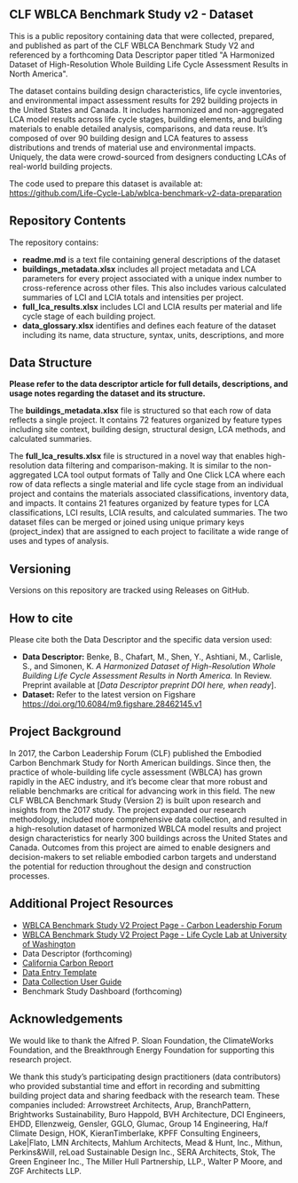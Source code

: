 ## CLF WBLCA Benchmark Study v2 - Dataset
This is a public repository containing data that were collected, prepared, and published as part of the CLF WBLCA Benchmark Study V2 and referenced by a forthcoming Data Descriptor paper titled "A Harmonized Dataset of High-Resolution Whole Building Life Cycle Assessment Results in North America". 

The dataset contains building design characteristics, life cycle inventories, and environmental impact assessment results for 292 building projects in the United States and Canada. It includes harmonized and non-aggregated LCA model results across life cycle stages, building elements, and building materials to enable detailed analysis, comparisons, and data reuse. It’s composed of over 90 building design and LCA features to assess distributions and trends of material use and environmental impacts. Uniquely, the data were crowd-sourced from designers conducting LCAs of real-world building projects.

The code used to prepare this dataset is available at: https://github.com/Life-Cycle-Lab/wblca-benchmark-v2-data-preparation

## Repository Contents
The repository contains:
- **readme.md** is a text file containing general descriptions of the dataset
- **buildings_metadata.xlsx** includes all project metadata and LCA parameters for every project associated with a unique index number to cross-reference across other files. This also includes various calculated summaries of LCI and LCIA totals and intensities per project. 
- **full_lca_results.xlsx** includes LCI and LCIA results per material and life cycle stage of each building project. 
- **data_glossary.xlsx** identifies and defines each feature of the dataset including its name, data structure, syntax, units, descriptions, and more

## Data Structure
**Please refer to the data descriptor article for full details, descriptions, and usage notes regarding the dataset and its structure.**

The **buildings_metadata.xlsx** file is structured so that each row of data reflects a single project. It contains 72 features organized by feature types including site context, building design, structural design, LCA methods, and calculated summaries. 

The **full_lca_results.xlsx** file is structured in a novel way that enables high-resolution data filtering and comparison-making. It is similar to the non-aggregated LCA tool output formats of Tally and One Click LCA where each row of data reflects a single material and life cycle stage from an individual project and contains the materials associated classifications, inventory data, and impacts. It contains 21 features organized by feature types for LCA classifications, LCI results, LCIA results, and calculated summaries. The two dataset files can be merged or joined using unique primary keys (project_index) that are assigned to each project to facilitate a wide range of uses and types of analysis. 

## Versioning
Versions on this repository are tracked using Releases on GitHub. 

## How to cite
Please cite both the Data Descriptor and the specific data version used:
- **Data Descriptor:** Benke, B., Chafart, M., Shen, Y., Ashtiani, M., Carlisle, S., and Simonen, K.  *A Harmonized Dataset of High-Resolution Whole Building Life Cycle Assessment Results in North America.* In Review. Preprint available at [*Data Descriptor preprint DOI here, when ready*].
- **Dataset:** Refer to the latest version on Figshare https://doi.org/10.6084/m9.figshare.28462145.v1

## Project Background 
In 2017, the Carbon Leadership Forum (CLF) published the Embodied Carbon Benchmark Study for North American buildings. Since then, the practice of whole-building life cycle assessment (WBLCA) has grown rapidly in the AEC industry, and it’s become clear that more robust and reliable benchmarks are critical for advancing work in this field. The new CLF WBLCA Benchmark Study (Version 2) is built upon research and insights from the 2017 study. The project expanded our research methodology, included more comprehensive data collection, and resulted in a high-resolution dataset of harmonized WBLCA model results and project design characteristics for nearly 300 buildings across the United States and Canada. Outcomes from this project are aimed to enable designers and decision-makers to set reliable embodied carbon targets and understand the potential for reduction throughout the design and construction processes.

## Additional Project Resources
- [WBLCA Benchmark Study V2 Project Page - Carbon Leadership Forum](https://carbonleadershipforum.org/clf-wblca-v2/)
- [WBLCA Benchmark Study V2 Project Page - Life Cycle Lab at University of Washington](https://www.lifecyclelab.org/projects/)
- Data Descriptor (forthcoming)
- [California Carbon Report](https://carbonleadershipforum.org/california-carbon/)
- [Data Entry Template](https://hdl.handle.net/1773/51286)
- [Data Collection User Guide](https://hdl.handle.net/1773/51285)
- Benchmark Study Dashboard (forthcoming)

## Acknowledgements
We would like to thank the Alfred P. Sloan Foundation, the ClimateWorks Foundation, and the Breakthrough Energy Foundation for supporting this research project. 

We thank this study’s participating design practitioners (data contributors) who provided substantial time and effort in recording and submitting building project data and sharing feedback with the research team. These companies included: Arrowstreet Architects, Arup, BranchPattern, Brightworks Sustainability, Buro Happold, BVH Architecture, DCI Engineers, EHDD, Ellenzweig, Gensler, GGLO, Glumac, Group 14 Engineering, Ha/f Climate Design, HOK, KieranTimberlake, KPFF Consulting Engineers, Lake|Flato, LMN Architects, Mahlum Architects, Mead & Hunt, Inc., Mithun, Perkins&Will, reLoad Sustainable Design Inc., SERA Architects, Stok, The Green Engineer Inc., The Miller Hull Partnership, LLP., Walter P Moore, and ZGF Architects LLP.
